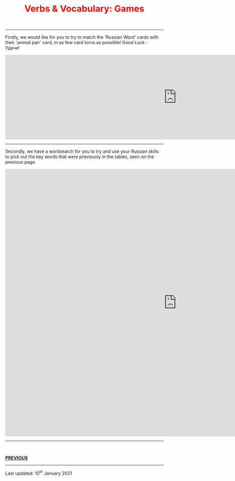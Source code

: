  <div class="container">
<h1 style="text-align:center; color:red;">Verbs & Vocabulary: Games</h1>
 <br>
<hr>
<p> Firstly, we would like for you to try to match the 'Russian Word' cards with their 'animal pair' card, in as few card turns as possible! Good Luck - Удачи!</p>
<iframe src="https://h5p.org/h5p/embed/1061858" width="1090" height="270" frameborder="0" allowfullscreen="allowfullscreen" allow="geolocation *; microphone *; camera *; midi *; encrypted-media *"></iframe><script src="https://h5p.org/sites/all/modules/h5p/library/js/h5p-resizer.js" charset="UTF-8"></script>
 <br>  
 <hr>
 <p> Secondly, we have a wordsearch for you to try and use your Russian skills to pick out the key words that were previously in the tables, seen on the previous page.</p>
 <iframe src="https://h5p.org/h5p/embed/1084611" width="1090" height="852" frameborder="0" allowfullscreen="allowfullscreen" allow="geolocation *; microphone *; camera *; midi *; encrypted-media *"></iframe><script src="https://h5p.org/sites/all/modules/h5p/library/js/h5p-resizer.js" charset="UTF-8"></script>
 <hr>
 <br>
 <p> <a style="float:left;" href="https://jameslock98.github.io/SML5202-2020-Final-JamesLock/page4.html" class="btn2"> <b>PREVIOUS</b> </a> </p>
 <br>
 <hr>
 <div class="container">
  <p> Last updated: 10<sup>th</sup> January 2021 </p>
